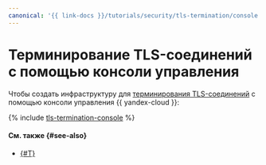 ```yaml
---
canonical: '{{ link-docs }}/tutorials/security/tls-termination/console'
---
```


# Терминирование TLS-соединений с помощью консоли управления

Чтобы создать инфраструктуру для [терминирования TLS-соединений](index.md) c помощью консоли управления {{ yandex-cloud }}:

{% include [tls-termination-console](../../../_tutorials/security/tls-termination-console.md) %}

#### См. также {#see-also}

* [{#T}](terraform.md)